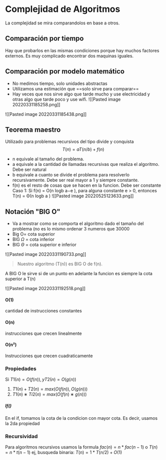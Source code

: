 # Complejidad de Algoritmos
La complejidad se mira comparandolos en base a otros.

## Comparación por tiempo
Hay que probarlos en las mismas condiciones porque hay muchos factores externos. Es muy complicado encontrar dos maquinas iguales.

## Comparación por modelo matemático
- No medimos tiempo, solo unidades abstractas
- Utilizamos una estimación que ==solo sirve para comparar==
- Hay veces que nos sirve algo que tarde mucho y use electricidad y otras algo que tarde poco y use wifi. 
![[Pasted image 20220331185258.png]]

![[Pasted image 20220331185438.png]]

## Teorema maestro 
Utilizado para problemas recursivos del tipo divide y conquista
$$T(n) = aT(n/b) + f(n)$$
- n equivale al tamaño del problema. 
- a equivale a la cantidad de llamadas recursivas que realiza el algoritmo.  Debe ser natural
- b equivale a cuanto se divide el problema para resolverlo recursivamente. Debe ser real mayor a 1 y siempre constante.
- f(n) es el resto de cosas que se hacen en la funcion. Debe ser constante
Caso 1: Si f(n) = O(n logb a−e ), para alguna constante e > 0, entonces T(n) = Θ(n logb a )
![[Pasted image 20220525123633.png]]
## Notación "BIG O"
- Va a mostrar como se comporta el algoritmo dado el tamaño del problema (no es lo mismo ordenar 3 numeros que 30000
- Big O= cota superior
- BIG $\Omega$ = cota inferior
- BIG $\Theta$ = cota superior e inferior

![[Pasted image 20220331190733.png]]
>Nuestro algoritmo (T(n)) es BIG O de f(n).

A BIG O le sirve si de un punto en adelante la funcion es siempre la cota superior a T(n)

![[Pasted image 20220331192518.png]]

#### O(1)
cantidad de instrucciones constantes

#### O(n)
instrucciones que crecen linealmente


#### O(n²)
Instrucciones que crecen cuadraticamente 

### Propiedades 
Si $T1(n) = O(f(n)), y T2(n) = O(g(n))$
1) $T1(n) + T2(n) = max(O(f(n)), O(g(n)))$
2) $T1(n) ∗ T i2(n) = max(O(f(n) ∗ g(n)))$

##### If()
En el if, tomamos la cota de la condicion con mayor cota. Es decir, usamos la 2da propiedad

### Recursividad
Para algoritmos recursivos usamos la formula 
$fac(n)=n*fac(n-1)$
o $T(n)=n*t(n-1)$ 
ej, busqueda binaria:
$T(n)=1*T(n/2)+O(1)$


